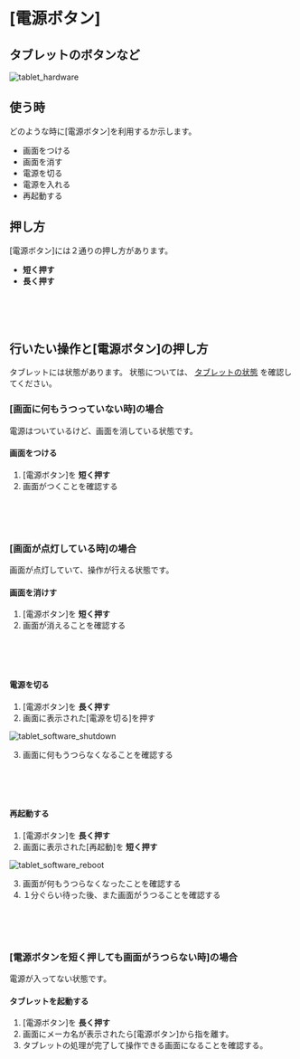 # [電源ボタン]

## タブレットのボタンなど

![tablet_hardware](https://drive.google.com/open?id=15Wb_ReivWOwiay2kswM_lAJ42kX7vxfn)

## 使う時

どのような時に[電源ボタン]を利用するか示します。

  * 画面をつける
  * 画面を消す
  * 電源を切る
  * 電源を入れる
  * 再起動する

## 押し方

[電源ボタン]には２通りの押し方があります。

  * __短く押す__
  * __長く押す__

<br>
<br>
<br>

## 行いたい操作と[電源ボタン]の押し方

タブレットには状態があります。
状態については、 [タブレットの状態](tablet_status.md) を確認してください。


### [画面に何もうつっていない時]の場合

電源はついているけど、画面を消している状態です。

#### 画面をつける

  1. [電源ボタン]を __短く押す__
  2. 画面がつくことを確認する


<br>
<br>
<br>

### [画面が点灯している時]の場合

画面が点灯していて、操作が行える状態です。

#### 画面を消けす

  1. [電源ボタン]を __短く押す__
  2. 画面が消えることを確認する

<br>
<br>
<br>

#### 電源を切る

  1. [電源ボタン]を __長く押す__
  2. 画面に表示された[電源を切る]を押す

![tablet_software_shutdown](https://drive.google.com/open?id=1WhAmxMgfQb1wzb-SbPPi3EC3Q-m1sdGk)

  3. 画面に何もうつらなくなることを確認する

<br>
<br>
<br>

#### 再起動する

  1. [電源ボタン]を __長く押す__
  2. 画面に表示された[再起動]を __短く押す__

![tablet_software_reboot](https://drive.google.com/open?id=1YHoPhUtkz0wL_d4qHs7gicBlsV0h9Yw_)

  3. 画面が何もうつらなくなったことを確認する
  4. １分ぐらい待った後、また画面がうつることを確認する

<br>
<br>
<br>

### [電源ボタンを短く押しても画面がうつらない時]の場合

電源が入ってない状態です。

#### タブレットを起動する

  1. [電源ボタン]を __長く押す__
  2. 画面にメーカ名が表示されたら[電源ボタン]から指を離す。
  3. タブレットの処理が完了して操作できる画面になることを確認する。

<br>
<br>
<br>
